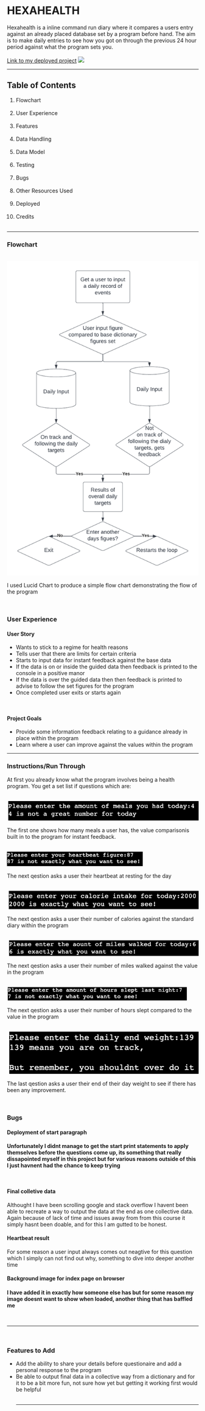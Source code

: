 # HEXAHEALTH
Hexahealth is a inline command run diary where it compares a users entry against an already placed database set by a program before hand. The aim is to make daily entries to see how you got on through the previous 24 hour period against what the program sets you.<br><br>
<a href="https://hexahealth.herokuapp.com/">Link to my deployed project</a>
<img src="#">
<br>
<hr>
<h2>Table of Contents</h2>
  <ol>
  <li>Flowchart</li>
  <br>
  <li>User Experience</li>
  <br>
  <li>Features</li>
  <br>
   <li>Data Handling</li>
  <br>
  <li>Data Model</li>
  <br>
  <li>Testing</li>
  <br>
  <li>Bugs</li>
  <br>
   <li>Other Resources Used</li>
  <br>
  <li>Deployed</li>
  <br>
  <li>Credits</li>
  <br>
  </ol>
  <hr>
  <h3>Flowchart</h3>
  <br>
  <img src="images/flow-chart.png" alt="a picture of a flow chart">
  <p>I used Lucid Chart to produce a simple flow chart demonstrating the flow of the program</p>
  <br>
  
  <h3>User Experience</h3>
  <h4> User Story</h4>
    <ul>
      <li>Wants to stick to a regime for health reasons</li>
      <li>Tells user that there are limits for certain criteria</li>
      <li>Starts to input data for instant feedback against the base data</li>
      <li>If the data is on or inside the guided data then feedback is printed to the console in a positive manor</li>
      <li>If the data is over the guided data then then feedback is printed to advise to follow the set figures for the program</li>
      <li>Once completed user exits or starts again</li>
  </ul>
  <br>
  <h4>Project Goals</h4>
  <ul>
    <li>Provide some information feedback relating to a guidance already in place within the program</li>
    <li>Learn where a user can improve against the values within the program</li>
  </ul>
 <hr>
  
  <h3>Instructions/Run Through</h3>
    <p>At first you already know what the program involves being a health program. You get a set list if questions which are:</p><br>
  <img src="images/number-meals.png"><br>
  <p>The first one shows how many meals a user has, the value comparisonis built in to the program for instant feedback.</p>
  <br>
  <img src="images/heartbeat.png"><br>
  <p>The next qestion asks a user their heartbeat at resting for the day</p>
  <br>
  <img src="images/number-calories.png"><br>
  <p>The next qestion asks a user their number of calories against the standard diary within the program</p>
  <br>
  <img src="images/number-miles.png"><br>
  <p>The next qestion asks a user their number of miles walked against the value in the program</p>
  <br>
  <img src="images/hours-slept.png"><br>
  <p>The next qestion asks a user their number of hours slept compared to the value in the program</p>
  <br>
  <img src="images/daily-weight.png"><br>
  <p>The last qestion asks a user their end of their day weight to see if there has been any improvement.</p>
  <br>
  
  <h3>Bugs</h3>
  <h4>Deployment of start paragraph<h4>
  <p>Unfortunately I didnt manage to get the start print statements to apply themselves before the questions come up, its something that really dissapointed myself in this project but for various reasons outside of this I just havnent had the chance to keep trying</p>
  <br>
  <h4>Final colletive data</h4>
  <p>Althought I have been scrolling google and stack overflow I havent been able to recreate a way to output the data at the end as one collective data. Again because of lack of time and issues away from from this course it simply hasnt been doable, and for this I am gutted to be honest.</p> 
  <h4>Heartbeat result</h4>
  <p>For some reason a user input always comes out neagtive for this question which I simply can not find out why, something to dive into deeper another time</p>
     <h4>Background image for index page on browser<h4>
      <p>I have added it in exactly how someone else has but for some reason my image doesnt want to show when loaded, another thing that has baffled me</p>
       <br>
       <hr>
  
  <br>
       <h3>Features to Add</h3>
       <ul>
       <li>Add the ability to share your details before questionaire and add a personal response to the program</li>
       <li>Be able to output final data in a collective way from a dictionary and for it to be a bit more fun, not sure how yet but getting it working first would be helpful</li>
      <br>
         <hr>

